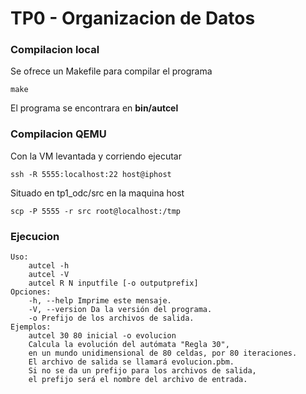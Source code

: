 # TP0 - Organizacion de Datos

### Compilacion local

Se ofrece un Makefile para compilar el programa

`make`

El programa se encontrara en **bin/autcel**

### Compilacion QEMU

Con la VM levantada y corriendo ejecutar

`ssh -R 5555:localhost:22 host@iphost`

Situado en tp1_odc/src en la maquina host

`scp -P 5555 -r src root@localhost:/tmp`

### Ejecucion

```
Uso:
    autcel -h
    autcel -V
    autcel R N inputfile [-o outputprefix]
Opciones:
    -h, --help Imprime este mensaje.
    -V, --version Da la versión del programa.
    -o Prefijo de los archivos de salida.
Ejemplos:
    autcel 30 80 inicial -o evolucion
    Calcula la evolución del autómata "Regla 30",
    en un mundo unidimensional de 80 celdas, por 80 iteraciones.
    El archivo de salida se llamará evolucion.pbm.
    Si no se da un prefijo para los archivos de salida,
    el prefijo será el nombre del archivo de entrada.
```
